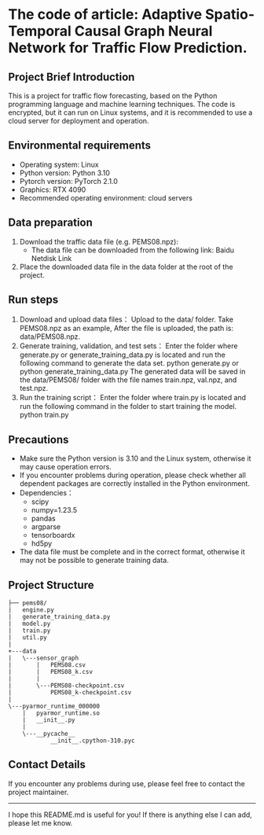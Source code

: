 # The code of article: Adaptive Spatio-Temporal Causal Graph Neural Network for Traffic Flow  Prediction.

## Project Brief Introduction

This is a project for traffic flow forecasting, based on the Python programming language and machine learning techniques. The code is encrypted, but it can run on Linux systems, and it is recommended to use a cloud server for deployment and operation.

## Environmental requirements

- Operating system: Linux
- Python version: Python 3.10
- Pytorch version: PyTorch 2.1.0
- Graphics: RTX 4090 
- Recommended operating environment: cloud servers 

## Data preparation

1. Download the traffic data file (e.g. PEMS08.npz):
   - The data file can be downloaded from the following link: Baidu Netdisk Link
2. Place the downloaded data file in the data folder at the root of the project.

## Run steps

1. Download and upload data files：
   Upload to the data/ folder. Take PEMS08.npz as an example, After the file is uploaded, the path is: data/PEMS08.npz.
2. Generate training, validation, and test sets：
   Enter the folder where generate.py or generate_training_data.py is located and run the following command to generate the data set.
       python generate.py or python generate_training_data.py
   The generated data will be saved in the data/PEMS08/ folder with the file names train.npz, val.npz, and test.npz.
3. Run the training script：
   Enter the folder where train.py is located and run the following command in the folder to start training the model.
       python train.py

## Precautions

- Make sure the Python version is 3.10 and the Linux system, otherwise it may cause operation errors.
- If you encounter problems during operation, please check whether all dependent packages are correctly installed in the Python environment.
- Dependencies：
    -  scipy
    -  numpy=1.23.5
    -  pandas
    -  argparse
    -  tensorboardx
    -  hd5py
- The data file must be complete and in the correct format, otherwise it may not be possible to generate training data.

## Project Structure

    ├── pems08/
    |   engine.py
    |   generate_training_data.py
    |   model.py
    |   train.py
    |   util.py
    |
    +---data
    |   \---sensor_graph
    |       |   PEMS08.csv
    |       |   PEMS08_k.csv
    |       |
    |       \---PEMS08-checkpoint.csv
    |           PEMS08_k-checkpoint.csv                 
    |
    \---pyarmor_runtime_000000
        |   pyarmor_runtime.so
        |   __init__.py
        |
        \---__pycache__
                __init__.cpython-310.pyc

## Contact Details

If you encounter any problems during use, please feel free to contact the project maintainer.

---

I hope this README.md is useful for you! If there is anything else I can add, please let me know.
